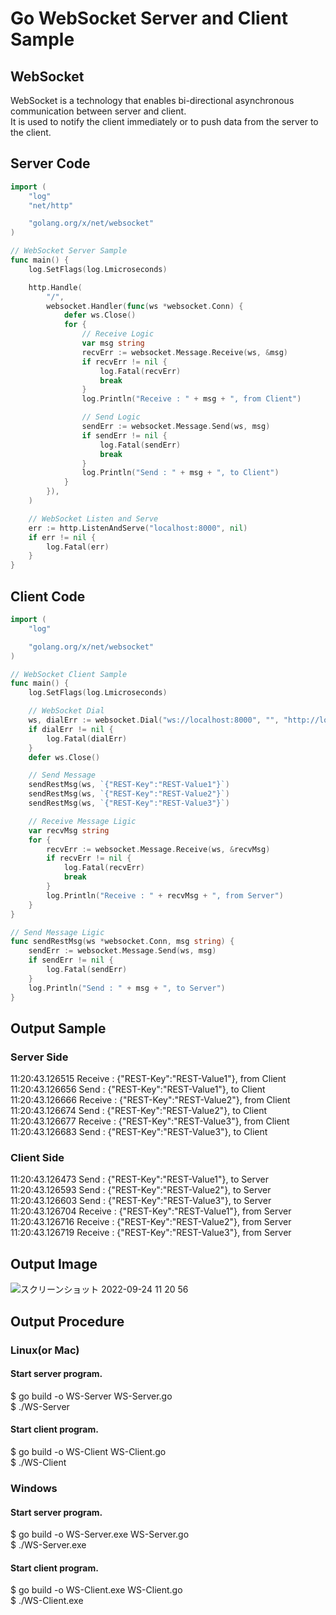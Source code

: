 # Go WebSocket Server and Client Sample

## WebSocket
WebSocket is a technology that enables bi-directional asynchronous communication between server and client.  
It is used to notify the client immediately or to push data from the server to the client.  

## Server Code
```Go
import (
	"log"
	"net/http"

	"golang.org/x/net/websocket"
)

// WebSocket Server Sample
func main() {
	log.SetFlags(log.Lmicroseconds)

	http.Handle(
		"/",
		websocket.Handler(func(ws *websocket.Conn) {
			defer ws.Close()
			for {
				// Receive Logic
				var msg string
				recvErr := websocket.Message.Receive(ws, &msg)
				if recvErr != nil {
					log.Fatal(recvErr)
					break
				}
				log.Println("Receive : " + msg + ", from Client")

				// Send Logic
				sendErr := websocket.Message.Send(ws, msg)
				if sendErr != nil {
					log.Fatal(sendErr)
					break
				}
				log.Println("Send : " + msg + ", to Client")
			}
		}),
	)

	// WebSocket Listen and Serve
	err := http.ListenAndServe("localhost:8000", nil)
	if err != nil {
		log.Fatal(err)
	}
}
```

## Client Code
```Go
import (
	"log"

	"golang.org/x/net/websocket"
)

// WebSocket Client Sample
func main() {
	log.SetFlags(log.Lmicroseconds)

	// WebSocket Dial
	ws, dialErr := websocket.Dial("ws://localhost:8000", "", "http://localhost:8000")
	if dialErr != nil {
		log.Fatal(dialErr)
	}
	defer ws.Close()

	// Send Message
	sendRestMsg(ws, `{"REST-Key":"REST-Value1"}`)
	sendRestMsg(ws, `{"REST-Key":"REST-Value2"}`)
	sendRestMsg(ws, `{"REST-Key":"REST-Value3"}`)

	// Receive Message Ligic
	var recvMsg string
	for {
		recvErr := websocket.Message.Receive(ws, &recvMsg)
		if recvErr != nil {
			log.Fatal(recvErr)
			break
		}
		log.Println("Receive : " + recvMsg + ", from Server")
	}
}

// Send Message Ligic
func sendRestMsg(ws *websocket.Conn, msg string) {
	sendErr := websocket.Message.Send(ws, msg)
	if sendErr != nil {
		log.Fatal(sendErr)
	}
	log.Println("Send : " + msg + ", to Server")
}

```

## Output Sample
### Server Side
11:20:43.126515 Receive : {"REST-Key":"REST-Value1"}, from Client  
11:20:43.126656 Send : {"REST-Key":"REST-Value1"}, to Client  
11:20:43.126666 Receive : {"REST-Key":"REST-Value2"}, from Client  
11:20:43.126674 Send : {"REST-Key":"REST-Value2"}, to Client  
11:20:43.126677 Receive : {"REST-Key":"REST-Value3"}, from Client  
11:20:43.126683 Send : {"REST-Key":"REST-Value3"}, to Client  
### Client Side
11:20:43.126473 Send : {"REST-Key":"REST-Value1"}, to Server  
11:20:43.126593 Send : {"REST-Key":"REST-Value2"}, to Server  
11:20:43.126603 Send : {"REST-Key":"REST-Value3"}, to Server  
11:20:43.126704 Receive : {"REST-Key":"REST-Value1"}, from Server  
11:20:43.126716 Receive : {"REST-Key":"REST-Value2"}, from Server  
11:20:43.126719 Receive : {"REST-Key":"REST-Value3"}, from Server 

## Output Image
![スクリーンショット 2022-09-24 11 20 56](https://user-images.githubusercontent.com/36861752/192076607-a64cb7c2-953e-4a6f-b569-09930e9627ca.png)

## Output Procedure
### Linux(or Mac)
#### Start server program.  
$ go build -o WS-Server WS-Server.go  
$ ./WS-Server  
#### Start client program.  
$ go build -o WS-Client WS-Client.go  
$ ./WS-Client 
### Windows
#### Start server program.  
$ go build -o WS-Server.exe WS-Server.go  
$ ./WS-Server.exe  
#### Start client program.  
$ go build -o WS-Client.exe WS-Client.go  
$ ./WS-Client.exe 
